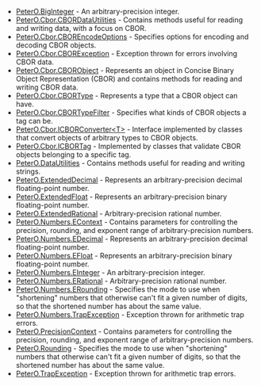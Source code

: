 * [PeterO.BigInteger](PeterO.BigInteger.md) - An arbitrary-precision integer.
 * [PeterO.Cbor.CBORDataUtilities](PeterO.Cbor.CBORDataUtilities.md) - Contains methods useful for reading and writing data, with             a focus on CBOR.
 * [PeterO.Cbor.CBOREncodeOptions](PeterO.Cbor.CBOREncodeOptions.md) - Specifies options for encoding and decoding CBOR             objects.
 * [PeterO.Cbor.CBORException](PeterO.Cbor.CBORException.md) - Exception thrown for errors involving CBOR data.
 * [PeterO.Cbor.CBORObject](PeterO.Cbor.CBORObject.md) - Represents an object in Concise Binary Object             Representation (CBOR) and contains methods for reading and writing             CBOR data.
 * [PeterO.Cbor.CBORType](PeterO.Cbor.CBORType.md) - Represents a type that a CBOR object can have.
 * [PeterO.Cbor.CBORTypeFilter](PeterO.Cbor.CBORTypeFilter.md) - Specifies what kinds of CBOR objects a tag can be.
 * [PeterO.Cbor.ICBORConverter&lt;T&gt;](PeterO.Cbor.ICBORConverter-T.md) - Interface implemented by classes that convert objects of             arbitrary types to CBOR objects.
 * [PeterO.Cbor.ICBORTag](PeterO.Cbor.ICBORTag.md) - Implemented by classes that validate CBOR objects             belonging to a specific tag.
 * [PeterO.DataUtilities](PeterO.DataUtilities.md) - Contains methods useful for reading and writing strings.
 * [PeterO.ExtendedDecimal](PeterO.ExtendedDecimal.md) - Represents an arbitrary-precision decimal floating-point             number.
 * [PeterO.ExtendedFloat](PeterO.ExtendedFloat.md) - Represents an arbitrary-precision binary floating-point             number.
 * [PeterO.ExtendedRational](PeterO.ExtendedRational.md) - Arbitrary-precision rational number.
 * [PeterO.Numbers.EContext](PeterO.Numbers.EContext.md) - Contains parameters for controlling the precision,             rounding, and exponent range of arbitrary-precision             numbers.
 * [PeterO.Numbers.EDecimal](PeterO.Numbers.EDecimal.md) - Represents an arbitrary-precision decimal floating-point             number.
 * [PeterO.Numbers.EFloat](PeterO.Numbers.EFloat.md) - Represents an arbitrary-precision binary floating-point             number.
 * [PeterO.Numbers.EInteger](PeterO.Numbers.EInteger.md) - An arbitrary-precision integer.
 * [PeterO.Numbers.ERational](PeterO.Numbers.ERational.md) - Arbitrary-precision rational number.
 * [PeterO.Numbers.ERounding](PeterO.Numbers.ERounding.md) - Specifies the mode to use when "shortening"             numbers that otherwise can't fit a given number of digits, so             that the shortened number has about the same value.
 * [PeterO.Numbers.TrapException](PeterO.Numbers.TrapException.md) - Exception thrown for arithmetic trap errors.
 * [PeterO.PrecisionContext](PeterO.PrecisionContext.md) - Contains parameters for controlling the precision,             rounding, and exponent range of arbitrary-precision numbers.
 * [PeterO.Rounding](PeterO.Rounding.md) - Specifies the mode to use when "shortening"             numbers that otherwise can't fit a given number of digits, so             that the shortened number has about the same value.
 * [PeterO.TrapException](PeterO.TrapException.md) - Exception thrown for arithmetic trap errors.
